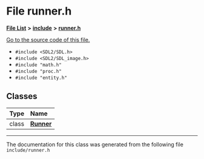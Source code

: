 
# File runner.h


[**File List**](files.md) **>** [**include**](dir_d44c64559bbebec7f509842c48db8b23.md) **>** [**runner.h**](runner_8h.md)

[Go to the source code of this file.](runner_8h_source.md)



* `#include <SDL2/SDL.h>`
* `#include <SDL2/SDL_image.h>`
* `#include "math.h"`
* `#include "proc.h"`
* `#include "entity.h"`










## Classes

| Type | Name |
| ---: | :--- |
| class | [**Runner**](classRunner.md) <br> |














------------------------------
The documentation for this class was generated from the following file `include/runner.h`